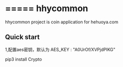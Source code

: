 =====
hhycommon
=====

hhycommon project is coin application for hehuoya.com


Quick start
-----------

1,配置aes密钥，默认为
   AES_KEY : "A0UrOf/XVPjdPIKG"

  pip3 install Crypto
  
 
  